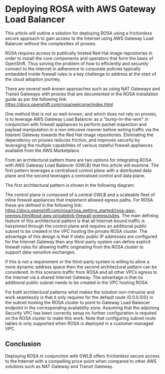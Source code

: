 # Deploying ROSA with AWS Gateway Load Balancer

This article will outline a solution for deploying ROSA using a frictionless secure approach to gain access to the Internet using AWS Gateway Load Balancer without the complexities of proxies.

ROSA requires access to publically hosted Red Hat image repositories in order to install the core components and operators that form the basis of OpenShift. Thus solving the problem of how to efficiently and securely connect to the Internet in adherence to corporate policies typically embedded inside firewall rules is a key challenge to address at the start of the cloud adoption journey.

There are several well-known approaches such as using NAT Gateways and Transit Gateways with proxies that are documented in the ROSA installation guide as per the following link: https://docs.openshift.com/rosa/welcome/index.html

One method that is not so well-known, and which does not rely on proxies, is to leverage AWS Gateway Load Balancer as a "bump-in-the-wire" in conjunction with firewall appliances to perform packet inspection and payload manipulation in a non-intrusive manner before exiting traffic via the Interent Gateway towards the Red Hat image repositories. Eliminating the dependency on proxies reduces friction, and improves security by leveraging the multiple capabilities of various stateful firewall appliances available from the AWS Marketplace.

From an architectural pattern there are two options for integrating ROSA with AWS Gateway Load Balancer (GWLB) that this article will examine. The first pattern leverages a centralised control plane with a distributed data plane and the second leverages a centralised control and data plane.

The first architectural pattern is shown in the following diagram.

The control plane is composed of a central GWLB and a scaleable fleet of inline firewall appliances that implement allowed egress paths. For ROSA these are defined in the following link: https://docs.openshift.com/rosa/rosa_getting_started/rosa-aws-prereqs.html#osd-aws-privatelink-firewall-prerequisites. The main defining feature of this architectural pattern is that all Internet-bound traffic is hairpinned through the control plane and requires an additional public subnet to be created in the VPC hosting the private ROSA cluster. The advantage of this design is that if static public IP addresses are configured for the Internet Gateway then any third-party system can define explicit firewall rules for allowing traffic originating from the ROSA cluster to support data-sensitive exchanges.

If this is not a requirement or the third-party system is willing to allow a more dynamic address space then the second architectural pattern can be considered. In this scenario traffic from ROSA and all other VPCs egress to the Internet via a shared Internet Gateway. The advantage is that no additional public subnet needs to be created in the VPC hosting ROSA.

For both architectural patterns what makes the solution non-intrusive and work seamlessly is that it only requires for the default route (0.0.0.0/0) in the subnet hosting the ROSA cluster to point to Gateway Load Balancer endpoint in the corresponding availability zone. Assuming that the adjoining Security VPC has been correctly setup no further configuration is required on the ROSA cluster to make this work. Note that configuring subnet route tables is only supported when ROSA is deployed in a customer-managed VPC.

## Conclusion

Deploying ROSA in conjunction with GWLB offers frictionless secure access to the Internet with a compelling price-point when compared to other AWS solutions such as NAT Gateway and Transit Gateway.


